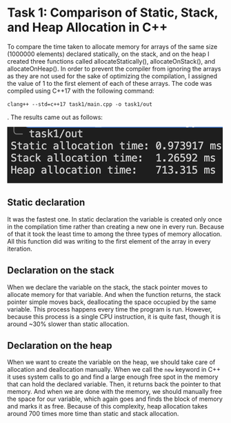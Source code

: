 # Task 1: Comparison of Static, Stack, and Heap Allocation in C++

To compare the time taken to allocate memory for arrays of the same size (1000000 elements) declared statically, on the stack, and on the heap I created three functions called allocateStatically(), allocateOnStack(), and allocateOnHeap(). In order to prevent the compiler from ignoring the arrays as they are not used for the sake of optimizing the compilation, I assigned the value of 1 to the first element of each of these arrays. The code was compiled using C++17 with the following command:

```
clang++ --std=c++17 task1/main.cpp -o task1/out
```

. The results came out as follows:

![C++ output](/task1/media/out.png)

## Static declaration
It was the fastest one. In static declaration the variable is created only once in the compilation time rather than creating a new one in every run. Because of that it took the least time to among the three types of memory allocation. All this function did was writing to the first element of the array in every iteration.

## Declaration on the stack
When we declare the variable on the stack, the stack pointer moves to allocate memory for that variable. And when the function returns, the stack pointer simple moves back, deallocating the space occupied by the same variable. This process happens every time the program is run. However, because this process is a single CPU instruction, it is quite fast, though it is around ~30% slower than static allocation.

## Declaration on the heap
When we want to create the variable on the heap, we should take care of allocation and deallocation manually. When we call the ```new``` keyword in C++ it uses system calls to go and find a large enough free spot in the memory that can hold the declared variable. Then, it returns back the pointer to that memory. And when we are done with the memory, we should manually free the space for our variable, which again goes and finds the block of memory and marks it as free. Because of this complexity, heap allocation takes around 700 times more time than static and stack allocation.
